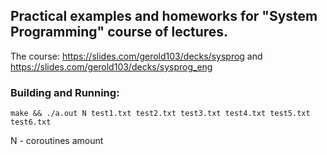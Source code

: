 ## Practical examples and homeworks for "System Programming" course of lectures.

The course: https://slides.com/gerold103/decks/sysprog and https://slides.com/gerold103/decks/sysprog_eng

### Building and Running:

```shell
make && ./a.out N test1.txt test2.txt test3.txt test4.txt test5.txt test6.txt
```

N - coroutines amount 
